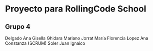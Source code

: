 # Proyecto para RollingCode School
## Grupo 4

Delgado Ana Gisella
Ghidara Mariano
Jorrat María Florencia
Lopez Ana Constanza (SCRUM)
Soler Juan Ignaico
